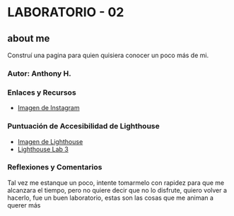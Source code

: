 # LABORATORIO - 02

## about me

Construí una pagina para quien quisiera conocer un poco más de mi.

### Autor: Anthony H.

### Enlaces y Recursos

* [Imagen de Instagram](https://www.instagram.com/p/CsR2A_su-Lk/?next=%2F&img_index=1)

### Puntuación de Accesibilidad de Lighthouse

* [Imagen de Lighthouse](/img/captura.png)
* [Lighthouse Lab 3](/img/Lighthouse%20lab%203.jpg)

### Reflexiones y Comentarios

Tal vez me estanque un poco, intente tomarmelo con rapidez para que me alcanzara el tiempo, pero no quiere decir que no lo disfrute, quiero volver a hacerlo, fue un buen laboratorio, estas son las cosas que me animan a querer más